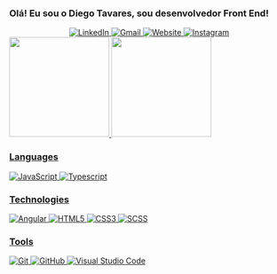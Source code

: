 ### Olá! Eu sou o Diego Tavares, sou desenvolvedor Front End!


<div align="center">
  <a href='[https://linkedin.com/in/ruanportella](https://www.linkedin.com/in/diego-tavares-09227518b/)'>
  <img src='https://img.shields.io/badge/-LinkedIn-%230077B5?style=for-the-badge&logo=linkedin&logoColor=white' alt='LinkedIn'/>
  </a>
  <a href='[mailto:diegomelo437@gmail.com](https://www.instagram.com/diego.tavares.m/)'>
  <img src='https://img.shields.io/badge/-Gmail-%23333?style=for-the-badge&logo=gmail&logoColor=white' alt='Gmail'/>
  </a>
  <a href='https://diegotavares.dev'>
    <img src='https://img.shields.io/badge/website-000000?style=for-the-badge&logo=About.me&logoColor=white' alt='Website'>
  </a>
  <a href='https://www.instagram.com/diego.tavares.m/'>
    <img src='https://img.shields.io/badge/Instagram-E4405F?style=for-the-badge&logo=instagram&logoColor=white' alt='Instagram'>
  </a>
</div>

<div>
  <a href="https://github.com/CodaxiKing">
  <img height="180em" src="https://github-readme-stats.vercel.app/api?username=CodaxiKing&show_icons=true&theme=blue-green&include_all_commits=true&count_private=true"/>
  <img height="180em" src="https://github-readme-stats.vercel.app/api/top-langs/?username=CodaxiKing&layout=compact&langs_count=7&theme=blue-green"/>
</div>

### Languages

![JavaScript](https://img.shields.io/badge/-JavaScript-000?&logo=JavaScript)
![Typescript](https://img.shields.io/badge/-Typescript-000?&logo=Typescript)

### Technologies

![Angular](https://img.shields.io/badge/-Angular-000?&logo=Angular)
![HTML5](https://img.shields.io/badge/-HTML5-000?&logo=HTML5)
![CSS3](https://img.shields.io/badge/-CSS3-000?&logo=CSS3&logoColor=1572B6)
![SCSS](https://img.shields.io/badge/Sass-000?&sass&logo=sass)


### Tools

![Git](https://img.shields.io/badge/-Git-000?style=flat&logo=git)
![GitHub](https://img.shields.io/badge/-GitHub-000?style=flat&logo=github)
![Visual Studio Code](https://img.shields.io/badge/-Visual%20Studio%20Code-000?style=flat&logo=visual-studio-code&logoColor=007ACC)

